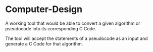 # Computer-Design
A working tool that would be able to convert a given algorithm or pseudocode into its corresponding C Code.  

The tool will accept the statements of a pseudocode as an input and generate a C Code for that algorithm.  


